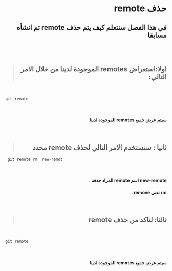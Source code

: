 #  <div dir=rtl> حذف remote </div>
## <div dir=rtl> في هذا الفصل سنتعلم كيف يتم حذف  **remote** تم انشأه مسابقا  
 </div>
 <br>
 <br>

  > ## <div dir=rtl>اولا:استعراض remotes الموجودة لدينا  من خلال الامر التالي:</div>

<br>


```
git remote 
```
<br>

#### <div dir =rtl >سيتم عرض جميع remotes الموجودة لدينا. 
 </div>

<br>

> ## <div dir =rtl> ثانيا : سنستخدم الامر التالي  لحذف  remote محدد </div>

```
 git remote rm  new-remot  

 ```  
 <br>

  #### <div dir = rtl >   new-remote اسم remote المراد حذفه . </div>
 #### <div dir = rtl >  rm تعني remove . </div>

<br>

> ## <div dir=rtl> ثالثا: لتاكد من حذف remote  <div>

<br>


```
git remote 
```

<br>

#### <div dir =rtl >سيتم عرض جميع remotes الموجودة لدينا .  
 </div>

  
